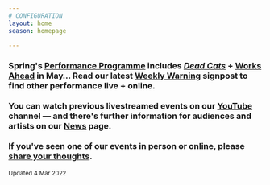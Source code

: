 ```yaml
---
# CONFIGURATION
layout: home
season: homepage

---
```

### Spring's [Performance Programme](/current/2022-springsummer) includes *[Dead Cats](/current/2022-springsummer/proto-type)* + [Works Ahead](/current/2022-worksahead) in May… Read our latest <a href="http://wordofwarning.posthaven.com" target="_blank">Weekly Warning</a> signpost to find other performance live + online.<br><br>You can watch previous livestreamed events on our <a href="http://bit.ly/YTwarnmcr" target="_blank">YouTube</a> channel — and there's further information for audiences and artists on our [News](/news) page.<br><br>If you've seen one of our events in person or online, please <a href="http://bit.ly/warnmcrfeedback" target="_blank">share your thoughts</a>.         
<small>Updated 4 Mar 2022</small>
